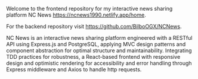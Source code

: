 Welcome to the frontend repository for my interactive news sharing platform NC News https://ncnews1990.netlify.app/home.

For the backend repository visit https://github.com/BilboOGX/NCNews.

NC News is an interactive news sharing platform engineered with a RESTful API using Express.js and PostgreSQL, applying MVC design patterns and component abstraction for optimal structure and maintainability. Integrating TDD practices for robustness, a React-based frontend with responsive design and optimistic rendering for accessibility and error handling through Express middleware and Axios to handle http requests.
